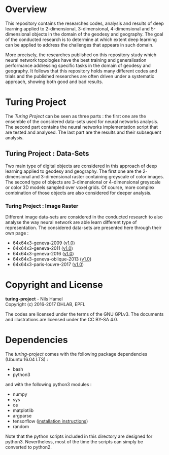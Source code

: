 # Overview

This repository contains the researches codes, analysis and results of deep learning applied to 2-dimensional, 3-dimensional, 4-dimensional and 5-dimensional objects in the domain of the geodesy and geography. The goal of the conducted research is to determine at which extent deep learning can be applied to address the challenges that appears in such domain.

More precisely, the researches published on this repository study which neural network topologies have the best training and generalisation performance addressing specific tasks in the domain of geodesy and geography. It follows that this repository holds many different codes and trials and the published researches are often driven under a systematic approach, showing both good and bad results.

# Turing Project

The _Turing Project_ can be seen as three parts : the first one are the ensemble of the considered data-sets used for neural networks analysis. The second part contains the neural networks implementation script that are tested and analysed. The last part are
the results and their subsequent analysis.

## Turing Project : Data-Sets

Two main type of digital objects are considered in this approach of deep learning applied to geodesy and geography. The first one are the 2-dimensional and 3-dimensional raster containing greyscale of color images. The second type of objects are 3-dimensional or 4-dimensional greyscale or color 3D models sampled over voxel grids. Of course, more complex combination of those objects are also considered for deeper analysis.

### Turing Project : Image Raster

Different image data-sets are considered in the conducted research to also analyse the way neural network are able learn different type of representation. The considered data-sets are presented here through their own page :

* 64x64x3-geneva-2009 ([v1.0](https://github.com/nils-hamel/turing-project/blob/master/doc/dataset/64x64x3-geneva-2009.md))
* 64x64x3-geneva-2011 ([v1.0](https://github.com/nils-hamel/turing-project/blob/master/doc/dataset/64x64x3-geneva-2011.md))
* 64x64x3-geneva-2016 ([v1.0](https://github.com/nils-hamel/turing-project/blob/master/doc/dataset/64x64x3-geneva-2016.md))
* 64x64x3-geneva-oblique-2013 ([v1.0](https://github.com/nils-hamel/turing-project/blob/master/doc/dataset/64x64x3-geneva-oblique-2013.md))
* 64x64x3-paris-louvre-2017 ([v1.0](https://github.com/nils-hamel/turing-project/blob/master/doc/dataset/64x64x3-paris-louvre-2017.md))

# Copyright and License

**turing-project** - Nils Hamel <br >
Copyright (c) 2016-2017 DHLAB, EPFL

The codes are licensed under the terms of the GNU GPLv3. The documents and illustrations are licensed under the CC BY-SA 4.0.

# Dependencies

The _turing-project_ comes with the following package dependencies (Ubuntu 16.04 LTS) :

* bash
* python3

and with the following python3 modules :

* numpy
* sys
* os
* matplotlib
* argparse
* tensorflow ([installation instructions](https://www.tensorflow.org/install/))
* random

Note that the python scripts included in this directory are designed for python3. Nevertheless, most of the time the scripts can simply be converted to python2.
